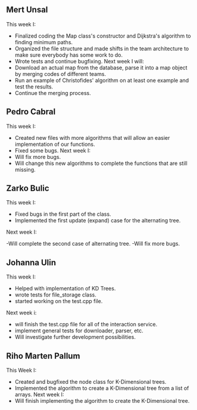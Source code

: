 ## Mert Unsal
This week I:
 - Finalized coding the Map class's constructor and Dijkstra's algorithm to finding minimum paths.
 - Organized the file structure and made shifts in the team architecture to make sure everybody has some work to do.
 - Wrote tests and continue bugfixing.
 Next week I will:
 - Download an actual map from the database, parse it into a map object by merging codes of different teams.
 - Run an example of Christofides' algorithm on at least one example and test the results.
 - Continue the merging process.

## Pedro Cabral
This week I:
 - Created new files with more algorithms that will allow an easier implementation of our functions.
 - Fixed some bugs.
Next week I:
  - Will fix more bugs.
  - Will change this new algorithms to complete the functions that are still missing.

## Zarko Bulic
This week I:
- Fixed bugs in the first part of the class.
- Implemented the first update (expand) case for the alternating tree.

Next week I:

-Will complete the second case of alternating tree.
-Will fix more bugs.


## Johanna Ulin 
This week I:
- Helped with implementation of KD Trees.
- wrote tests for file_storage class.
- started working on the test.cpp file. 

Next week i: 
- will finish the test.cpp file for all of the interaction service. 
- implement general tests for downloader, parser, etc. 
- Will investigate further development possibilities. 

## Riho Marten Pallum
 This Week I:
 - Created and bugfixed the node class for K-Dimensional trees.
 - Implemented the algorithm to create a K-Dimensional tree from a list of arrays.
 Next week I:
 - Will finish implementing the algorithm to create the K-Dimensional tree.
